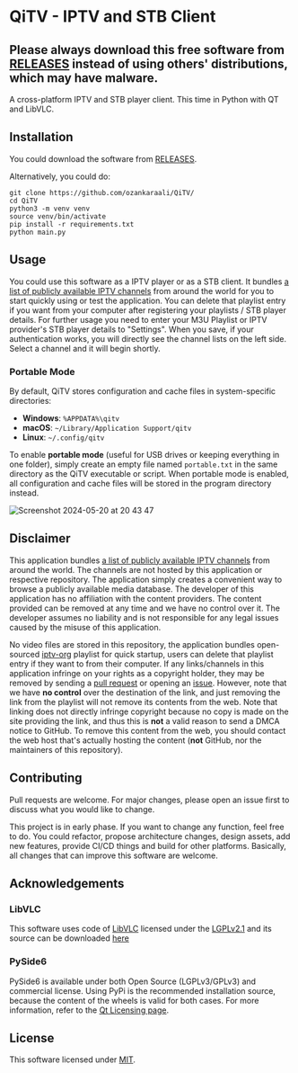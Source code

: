# QiTV - IPTV and STB Client

## Please always download this free software from [RELEASES](https://github.com/ozankaraali/QiTV/releases) instead of using others' distributions, which may have malware.

A cross-platform IPTV and STB player client. This time in Python with QT and LibVLC.

## Installation

You could download the software from [RELEASES](https://github.com/ozankaraali/QiTV/releases).

Alternatively, you could do:

```
git clone https://github.com/ozankaraali/QiTV/
cd QiTV
python3 -m venv venv
source venv/bin/activate
pip install -r requirements.txt
python main.py
```

## Usage

You could use this software as a IPTV player or as a STB client. It bundles [a list of publicly available IPTV channels](https://github.com/iptv-org/iptv) from around the world for you to start quickly using or test the application. You can delete that playlist entry if you want from your computer after registering your playlists / STB player details.
For further usage you need to enter your M3U Playlist or IPTV provider's STB player details to "Settings". When you save, if your authentication works, you will directly see the channel lists on the left side. Select a channel and it will begin shortly.

### Portable Mode

By default, QiTV stores configuration and cache files in system-specific directories:
- **Windows**: `%APPDATA%\qitv`
- **macOS**: `~/Library/Application Support/qitv`
- **Linux**: `~/.config/qitv`

To enable **portable mode** (useful for USB drives or keeping everything in one folder), simply create an empty file named `portable.txt` in the same directory as the QiTV executable or script. When portable mode is enabled, all configuration and cache files will be stored in the program directory instead.

![Screenshot 2024-05-20 at 20 43 47](https://github.com/ozankaraali/QiTV/assets/19486728/5f8dc256-d359-44e1-a995-4bfc3c3be74a)


## Disclaimer

This application bundles [a list of publicly available IPTV channels](https://github.com/iptv-org/iptv) from around the world. The channels are not hosted by this application or respective repository. The application simply creates a convenient way to browse a publicly available media database. The developer of this application has no affiliation with the content providers. The content provided can be removed at any time and we have no control over it. The developer assumes no liability and is not responsible for any legal issues caused by the misuse of this application.

No video files are stored in this repository, the application bundles open-sourced [iptv-org](https://github.com/iptv-org/iptv) playlist for quick startup, users can delete that playlist entry if they want to from their computer. If any links/channels in this application infringe on your rights as a copyright holder, they may be removed by sending a [pull request](https://github.com/iptv-org/iptv/pulls) or opening an [issue](https://github.com/iptv-org/iptv/issues/new?assignees=freearhey&labels=removal+request&template=--removal-request.yml&title=Remove%3A+). However, note that we have **no control** over the destination of the link, and just removing the link from the playlist will not remove its contents from the web. Note that linking does not directly infringe copyright because no copy is made on the site providing the link, and thus this is **not** a valid reason to send a DMCA notice to GitHub. To remove this content from the web, you should contact the web host that's actually hosting the content (**not** GitHub, nor the maintainers of this repository).


## Contributing

Pull requests are welcome. For major changes, please open an issue first to discuss what you would like to change.

This project is in early phase. If you want to change any function, feel free to do. You could refactor, propose architecture changes, design assets, add new features, provide CI/CD things and build for other platforms. Basically, all changes that can improve this software are welcome.

## Acknowledgements

### LibVLC
This software uses code of <a href=https://www.videolan.org/vlc/libvlc.html>LibVLC</a> licensed under the <a href=https://www.gnu.org/licenses/lgpl-2.1.html>LGPLv2.1</a> and its source can be downloaded <a href=https://github.com/ozankaraali/QiTV>here</a>

### PySide6
PySide6 is available under both Open Source (LGPLv3/GPLv3) and commercial license. Using PyPi is the recommended installation source, because the content of the wheels is valid for both cases. For more information, refer to the <a href=https://www.qt.io/licensing/>Qt Licensing page</a>.
## License

This software licensed under [MIT](https://github.com/ozankaraali/QiTV/blob/main/LICENSE).
